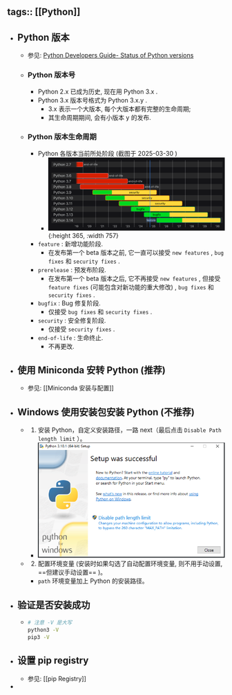 tags:: [[Python]]
---

- ## Python 版本
	- 参见: [Python Developers Guide- Status of Python versions](https://devguide.python.org/versions)
	- ### Python 版本号
		- Python 2.x 已成为历史, 现在用 Python 3.x .
		- Python 3.x  版本号格式为 Python 3.x.y .
			- 3.x 表示一个大版本, 每个大版本都有完整的生命周期;
			- 其生命周期期间, 会有小版本 y 的发布.
	- ### Python 版本生命周期
		- Python 各版本当前所处阶段 (截图于 2025-03-30 )
			- ![image.png](../assets/image_1743274021197_0.png){:height 365, :width 757}
		- `feature` : 新增功能阶段.
			- 在发布第一个 beta 版本之前, 它一直可以接受 `new features` , `bug fixes` 和 `security fixes` .
		- `prerelease` : 预发布阶段.
			- 在发布第一个 beta 版本之后, 它不再接受 `new features` , 但接受 `feature fixes` (可能包含对新功能的重大修改) , `bug fixes` 和 `security fixes` .
		- `bugfix` : Bug 修复阶段.
			- 仅接受 `bug fixes` 和 `security fixes` .
		- `security` : 安全修复阶段.
			- 仅接受 `security fixes` .
		- `end-of-life` : 生命终止.
			- 不再更改.
- ## 使用 Miniconda 安转 Python (推荐)
	- 参见: [[Miniconda 安装与配置]]
- ## Windows 使用安装包安装 Python (不推荐)
	- 1. 安装 Python，自定义安装路径，一路 next（最后点击 `Disable Path length limit` ）。
		- ![image-20220117193600349.png](../assets/image-20220117193600349_1743277249732_0.png)
	- 2. 配置环境变量 (安装时如果勾选了自动配置环境变量, 则不用手动设置, ==但建议手动设置== )。
		- `path` 环境变量加上 Python 的安装路径。
- ## 验证是否安装成功
	- ``` zsh
	  # 注意 -V 是大写
	  python3 -V
	  pip3 -V
	  ```
- ## 设置 pip registry
	- 参见: [[pip Registry]]
-